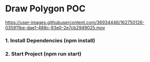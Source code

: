 # Draw Polygon POC

https://user-images.githubusercontent.com/36934446/162750126-035911be-dae1-488c-93e0-2e7cb2949025.mov

### 1. Install Dependencies (npm install)
### 2. Start Project (npm run start)

